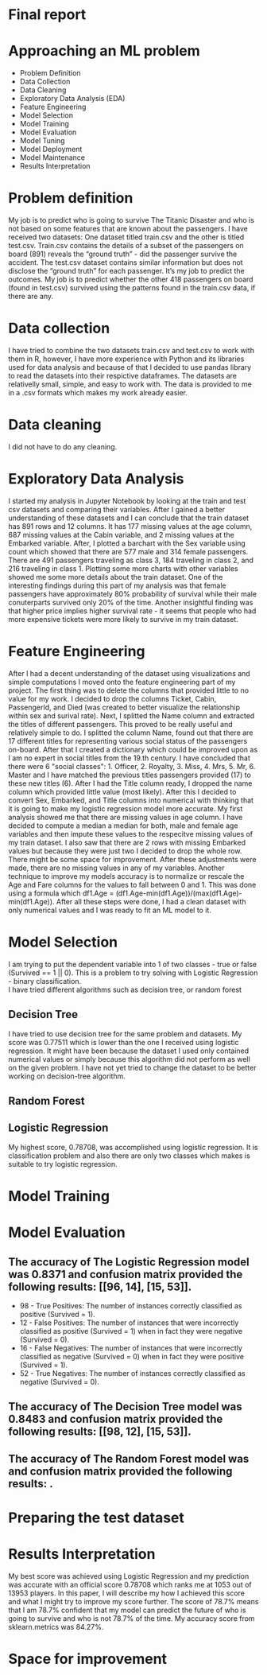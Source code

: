 # Final report

# Approaching an ML problem

- Problem Definition
- Data Collection
- Data Cleaning
- Exploratory Data Analysis (EDA)
- Feature Engineering
- Model Selection
- Model Training
- Model Evaluation
- Model Tuning
- Model Deployment
- Model Maintenance
- Results Interpretation

# Problem definition

My job is to predict who is going to survive The Titanic Disaster and who is not based on some features that are known about the passengers. I have received two datasets: One dataset titled train.csv and the other is titled test.csv.  Train.csv contains the details of a subset of the passengers on board (891) reveals the “ground truth” - did the passenger survive the accident. The test.csv dataset contains similar information but does not disclose the “ground truth” for each passenger. It’s my job to predict the outcomes. My job is to predict whether the other 418 passengers on board (found in test.csv) survived using the patterns found in the train.csv data, if there are any.

# Data collection

I have tried to combine the two datasets train.csv and test.csv to work with them in R, however, I have more experience with Python and its libraries used for data analysis and because of that I decided to use pandas library to read the datasets into their respictive dataframes. The datasets are relativelly small, simple, and easy to work with. The data is provided to me in a .csv formats which makes my work already easier. 

# Data cleaning

I did not have to do any cleaning. 

# Exploratory Data Analysis

I started my analysis in Jupyter Notebook by looking at the train and test csv datasets and comparing their variables. After I gained a better understanding of these datasets and I can conclude that the train dataset has 891 rows and 12 columns. It has 177 missing values at the age column, 687 missing values at the Cabin variable, and 2 missing values at the Embarked variable. After, I plotted a barchart with the Sex variable using count which showed that there are 577 male and 314 female passengers. There are 491 passengers traveling as class 3, 184 traveling in class 2, and 216 traveling in class 1.  Plotting some more charts with other variables showed me some more details about the train dataset. One of the interesting findings during this part of my analysis was that female passengers have approximately 80% probability of survival while their male conuterparts survived only 20% of the time. Another insightful finding was that higher price implies higher survival rate - it seems that people who had more expensive tickets were more likely to survive in my train dataset. 

# Feature Engineering

After I had a decent understanding of the dataset using visualizations and simple computations I moved onto the feature engineering part of my project. The first thing was to delete the columns that provided little to no value for my work. I decided to drop the columns Ticket, Cabin, PassengerId, and Died (was created to better visualize the relationship within sex and surival rate). Next, I splitted the Name column and extracted the titles of different passengers. This proved to be really useful and relatively simple to do. I splitted the column Name, found out that there are 17 different titles for representing various social status of the passengers on-board. After that I created a dictionary which could be improved upon as I am no expert in social titles from the 19.th century. I have concluded that there were 6 "social classes": 1. Officer, 2. Royalty, 3. Miss, 4. Mrs, 5. Mr, 6. Master and I have matched the previous titles passengers provided (17) to these new titles (6). After I had the Title column ready, I dropped the name column which provided little value (most likely). After this I decided to convert Sex, Embarked, and Title columns into numerical with thinking that it is going to make my logistic regression model more accurate. My first analysis showed me that there are missing values in age column. I have decided to compute a median a median for both, male and female age variables and then impute these values to the respecitve missing values of my train dataset. I also saw that there are 2 rows with missing Embarked values but because they were just two I decided to drop the whole row. There might be some space for improvement. After these adjustments were made, there are no missing values in any of my variables. Another technique to improve my models accuracy is to normalize or rescale the Age and Fare columns for the values to fall between 0 and 1. This was done using a formula which df1.Age = (df1.Age-min(df1.Age))/(max(df1.Age)-min(df1.Age)). After all these steps were done, I had a clean dataset with only numerical values and I was ready to fit an ML model to it. 

# Model Selection

I am trying to put the dependent variable into 1 of two classes - true or false (Survived == 1 || 0). This is a problem to try solving with Logistic Regression - binary classification.  
I have tried different algorithms such as decision tree, or random forest


## Decision Tree

I have tried to use decision tree for the same problem and datasets. My score was 0.77511 which is lower than the one I received using logistic regression. It might have been because the dataset I used only contained numerical values or simply because this algorithm did not perform as well on the given problem. I have not yet tried to change the dataset to be better working on decision-tree algorithm.

## Random Forest



## Logistic Regression

My highest score, 0.78708, was accomplished using logistic regression. It is  classification problem and also there are only two classes which makes is suitable to try logistic regression. 



# Model Training



# Model Evaluation

## The accuracy of The Logistic Regression model was 0.8371 and confusion matrix provided the following results: [[96, 14], [15, 53]].
- 98 - True Positives: The number of instances correctly classified as positive (Survived = 1).
- 12 - False Positives: The number of instances that were incorrectly classified as positive (Survived = 1) when in fact they were negative (Survived = 0).
- 16 - False Negatives: The number of instances that were incorrectly classified as negative (Survived = 0) when in fact they were positive (Survived = 1).
- 52 - True Negatives: The number of instances correctly classified as negative (Survived = 0).

## The accuracy of The Decision Tree model was 0.8483 and confusion matrix provided the following results: [[98, 12], [15, 53]].

## The accuracy of The Random Forest model was  and confusion matrix provided the following results: .



# Preparing the test dataset



# Results Interpretation

My best score was achieved using Logistic Regression and my prediction was accurate with an official score 0.78708 which ranks me at 1053 out of 13953 players. In this paper, I will describe my how I achieved this score and what I might try to improve my score further. The score of 78.7% means that I am 78.7% confident that my model can predict the future of who is going to survive and who is not 78.7% of the time. My accuracy score from sklearn.metrics was 84.27%. 

# Space for improvement

